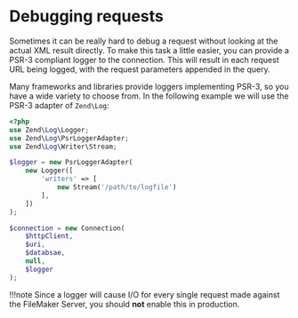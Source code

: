 # Debugging requests

Sometimes it can be really hard to debug a request without looking at the actual XML result directly. To make this task
a little easier, you can provide a PSR-3 compliant logger to the connection. This will result in each request URL being
logged, with the request parameters appended in the query.

Many frameworks and libraries provide loggers implementing PSR-3, so you have a wide variety to choose from. In the
following example we will use the PSR-3 adapter of `Zend\Log`:

```php
<?php
use Zend\Log\Logger;
use Zend\Log\PsrLoggerAdapter;
use Zend\Log\Writer\Stream;

$logger = new PsrLoggerAdapter(
    new Logger([
        'writers' => [
            new Stream('/path/to/logfile')
        ],
    ])
);

$connection = new Connection(
    $httpClient,
    $uri,
    $databsae,
    null,
    $logger
);
```

!!!note
    Since a logger will cause I/O for every single request made against the FileMaker Server, you should **not** enable
    this in production.

